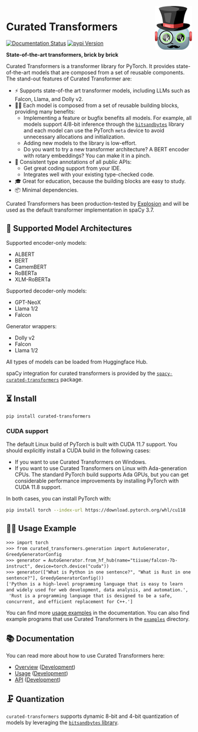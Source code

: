<img src="docs/source/logo.png" width="100" align="right"/>

# Curated Transformers

[![Documentation Status](https://readthedocs.org/projects/button/badge/?version=latest)](https://curated-transformers.readthedocs.io/en/latest/?badge=latest)
[![pypi Version](https://img.shields.io/pypi/v/curated-transformers.svg?style=flat-square&logo=pypi&logoColor=white)](https://pypi.org/project/curated-transformers/)

**State-of-the-art transformers, brick by brick**

Curated Transformers is a transformer library for PyTorch. It provides
state-of-the-art models that are composed from a set of reusable
components. The stand-out features of Curated Transformer are:

- ⚡️ Supports state-of-the art transformer models, including LLMs such
  as Falcon, Llama, and Dolly v2.
- 👩‍🎨 Each model is composed from a set of reusable building blocks,
  providing many benefits:
  - Implementing a feature or bugfix benefits all models. For example,
    all models support 4/8-bit inference through the
    [`bitsandbytes`](https://github.com/TimDettmers/bitsandbytes) library
    and each model can use the PyTorch `meta` device to avoid unnecessary
    allocations and initialization.
  - Adding new models to the library is low-effort.
  - Do you want to try a new transformer architecture? A BERT encoder
    with rotary embeddings? You can make it in a pinch.
- 💎 Consistent type annotations of all public APIs:
  - Get great coding support from your IDE.
  - Integrates well with your existing type-checked code.
- 🎓 Great for education, because the building blocks are easy to study.
- 📦 Minimal dependencies.

Curated Transformers has been production-tested by [Explosion](http://explosion.ai/)
and will be used as the default transformer implementation in spaCy 3.7.

## 🧰 Supported Model Architectures

Supported encoder-only models:

- ALBERT
- BERT
- CamemBERT
- RoBERTa
- XLM-RoBERTa

Supported decoder-only models:

- GPT-NeoX
- Llama 1/2
- Falcon

Generator wrappers:

- Dolly v2
- Falcon
- Llama 1/2

All types of models can be loaded from Huggingface Hub.

spaCy integration for curated transformers is provided by the
[`spacy-curated-transformers`](https://github.com/explosion/spacy-curated-transformers)
package.

## ⏳ Install

```bash
pip install curated-transformers
```

### CUDA support

The default Linux build of PyTorch is built with CUDA 11.7 support. You should
explicitly install a CUDA build in the following cases:

- If you want to use Curated Transformers on Windows.
- If you want to use Curated Transformers on Linux with Ada-generation CPUs.
  The standard PyTorch build supports Ada GPUs, but you can get considerable
  performance improvements by installing PyTorch with CUDA 11.8 support.

In both cases, you can install PyTorch with:

```bash
pip install torch --index-url https://download.pytorch.org/whl/cu118
```

## 🏃‍♀️ Usage Example

```python-console
>>> import torch
>>> from curated_transformers.generation import AutoGenerator, GreedyGeneratorConfig
>>> generator = AutoGenerator.from_hf_hub(name="tiiuae/falcon-7b-instruct", device=torch.device("cuda"))
>>> generator(["What is Python in one sentence?", "What is Rust in one sentence?"], GreedyGeneratorConfig())
['Python is a high-level programming language that is easy to learn and widely used for web development, data analysis, and automation.',
 'Rust is a programming language that is designed to be a safe, concurrent, and efficient replacement for C++.']
```

You can find more [usage examples](https://curated-transformers.readthedocs.io/en/latest/usage.html)
in the documentation. You can also find example programs that use Curated Transformers in the
[`examples`](examples/) directory.

## 📚 Documentation

You can read more about how to use Curated Transformers here:

- [Overview](https://curated-transformers.readthedocs.io/en/v0.9.x/) ([Development](https://curated-transformers.readthedocs.io/en/latest/))
- [Usage](https://curated-transformers.readthedocs.io/en/v0.9.x/usage.html) ([Development](https://curated-transformers.readthedocs.io/en/latest/usage.html))
- [API](https://curated-transformers.readthedocs.io/en/v0.9.x/api.html) ([Development](https://curated-transformers.readthedocs.io/en/latest/api.html))

## 🗜️ Quantization

`curated-transformers` supports dynamic 8-bit and 4-bit quantization of models by leveraging the [`bitsandbytes` library](https://github.com/TimDettmers/bitsandbytes).
